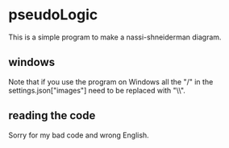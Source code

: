 # pseudoLogic
This is a simple program to make a nassi-shneiderman diagram.

## windows
Note that if you use the program on Windows all the "/" in the settings.json["images"] need to be replaced with "\\\\".

## reading the code
Sorry for my bad code and wrong English.
